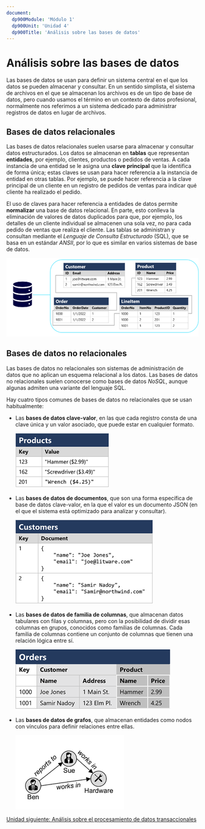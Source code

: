 ```yaml
---
document:
  dp900Module: 'Módulo 1'
  dp900Unit: 'Unidad 4'
  dp900Title: 'Análisis sobre las bases de datos'
---
```


# Análisis sobre las bases de datos

Las bases de datos se usan para definir un sistema central en el que los datos se pueden almacenar y consultar. En un sentido simplista, el sistema de archivos en el que se almacenan los archivos es de un tipo de base de datos, pero cuando usamos el término en un contexto de datos profesional, normalmente nos referimos a un sistema dedicado para administrar registros de datos en lugar de archivos.

## Bases de datos relacionales

Las bases de datos relacionales suelen usarse para almacenar y consultar datos estructurados. Los datos se almacenan en __tablas__ que representan __entidades__, por ejemplo, clientes, productos o pedidos de ventas. A cada instancia de una entidad se le asigna una __clave principal__ que la identifica de forma única; estas claves se usan para hacer referencia a la instancia de entidad en otras tablas. Por ejemplo, se puede hacer referencia a la clave principal de un cliente en un registro de pedidos de ventas para indicar qué cliente ha realizado el pedido.

El uso de claves para hacer referencia a entidades de datos permite __normalizar__ una base de datos relacional. En parte, esto conlleva la eliminación de valores de datos duplicados para que, por ejemplo, los detalles de un cliente individual se almacenen una sola vez, no para cada pedido de ventas que realiza el cliente. Las tablas se administran y consultan mediante el _Lenguaje de Consulta Estructurado_ (SQL), que se basa en un estándar _ANSII_, por lo que es similar en varios sistemas de base de datos.

![Base de datos relacional](img/relational-database.png)

## Bases de datos no relacionales

Las bases de datos no relacionales son sistemas de administración de datos que no aplican un esquema relacional a los datos. Las bases de datos no relacionales suelen conocerse como bases de datos _NoSQL_, aunque algunas admiten una variante del lenguaje SQL.

Hay cuatro tipos comunes de bases de datos no relacionales que se usan habitualmente:

* Las __bases de datos clave-valor__, en las que cada registro consta de una clave única y un valor asociado, que puede estar en cualquier formato.

  ![Base de datos clave valor](img/key-value-store.png)

* Las __bases de datos de documentos__, que son una forma específica de base de datos clave-valor, en la que el valor es un documento JSON (en el que el sistema está optimizado para analizar y consultar).

  ![Base de datos de documentos](img/document-store.png)

* Las __bases de datos de familia de columnas__, que almacenan datos tabulares con filas y columnas, pero con la posibilidad de dividir esas columnas en grupos, conocidos como familias de columnas. Cada familia de columnas contiene un conjunto de columnas que tienen una relación lógica entre sí.

  ![Base de datos de familia de columnas](img/column-family-store.png)

* Las __bases de datos de grafos__, que almacenan entidades como nodos con vínculos para definir relaciones entre ellas.

  ![Base de datos de grafos](img/graph.png)

[Unidad siguiente: Análisis sobre el procesamiento de datos transaccionales](05-transactional-db.md)
